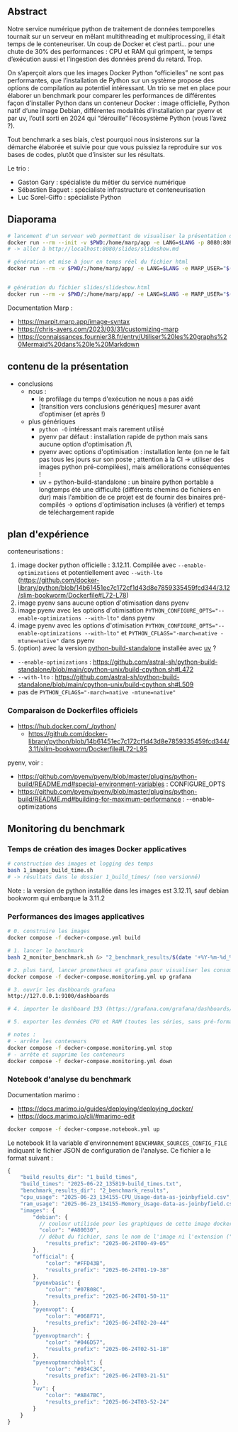 ## Abstract

Notre service numérique python de traitement de données temporelles tournait sur un serveur en mêlant multithreading et multiprocessing, il était temps de le conteneuriser. Un coup de Docker et c’est parti… pour une chute de 30% des performances : CPU et RAM qui grimpent, le temps d’exécution aussi et l’ingestion des données prend du retard. Trop.

On s’aperçoit alors que les images Docker Python “officielles” ne sont pas performantes, que l’installation de Python sur un système propose des options de compilation au potentiel intéressant. Un trio se met en place pour élaborer un benchmark pour comparer les performances de différentes façon d’installer Python dans un conteneur Docker : image officielle, Python natif d‘une image Debian, différentes modalités d’installation par pyenv et par uv, l’outil sorti en 2024 qui “dérouille” l’écosystème Python (vous l’avez ?).

Tout benchmark a ses biais, c’est pourquoi nous insisterons sur la démarche élaborée et suivie pour que vous puissiez la reproduire sur vos bases de codes, plutôt que d’insister sur les résultats.

Le trio :

- Gaston Gary : spécialiste du métier du service numérique
- Sébastien Baguet : spécialiste infrastructure et conteneurisation
- Luc Sorel-Giffo : spécialiste Python

## Diaporama

```sh
# lancement d'un serveur web permettant de visualiser la présentation dans un navigateur, qui s'auto-rafraichit
docker run --rm --init -v $PWD:/home/marp/app -e LANG=$LANG -p 8080:8080 -p 37717:37717 marpteam/marp-cli -s --html .
# -> aller à http://localhost:8080/slides/slideshow.md

# génération et mise à jour en temps réel du fichier html
docker run --rm -v $PWD/:/home/marp/app/ -e LANG=$LANG -e MARP_USER="$(id -u):$(id -g)" marpteam/marp-cli -w slides/slideshow.md


# génération du fichier slides/slideshow.html
docker run --rm -v $PWD/:/home/marp/app/ -e LANG=$LANG -e MARP_USER="$(id -u):$(id -g)" marpteam/marp-cli slides/slideshow.md
```

Documentation Marp :

- https://marpit.marp.app/image-syntax
- https://chris-ayers.com/2023/03/31/customizing-marp
- https://connaissances.fournier38.fr/entry/Utiliser%20les%20graphs%20Mermaid%20dans%20le%20Markdown

## contenu de la présentation

- conclusions
  - nous :
    - le profilage du temps d'exécution ne nous a pas aidé
    - [transition vers conclusions génériques] mesurer avant d'optimiser (et après !)
  - plus génériques
    - `python -O` intéressant mais rarement utilisé
    - pyenv par défaut : installation rapide de python mais sans aucune option d'optimisation /!\
    - pyenv avec options d'optimisation : installation lente (on ne le fait pas tous les jours sur son poste ; attention à la CI -> utiliser des images python pré-compilées), mais améliorations conséquentes !
    - uv + python-build-standalone : un binaire python portable a longtemps été une difficulté (différents chemins de fichiers en dur) mais l'ambition de ce projet est de fournir des binaires pré-compilés -> options d'optimisation incluses (à vérifier) et temps de téléchargement rapide

## plan d'expérience

conteneurisations :

1. image docker python officielle : 3.12.11. Compilée avec `--enable-optimizations` et potentiellement avec `--with-lto` (https://github.com/docker-library/python/blob/14b61451ec7c172cf1d43d8e7859335459fcd344/3.12/slim-bookworm/Dockerfile#L72-L78)
2. image pyenv sans aucune option d'otimisation dans pyenv
3. image pyenv avec les options d'otimisation `PYTHON_CONFIGURE_OPTS="--enable-optimizations --with-lto"` dans pyenv
4. image pyenv avec les options d'otimisation `PYTHON_CONFIGURE_OPTS="--enable-optimizations --with-lto"` et `PYTHON_CFLAGS="-march=native -mtune=native"` dans pyenv
5. (option) avec la version [python-build-standalone](https://github.com/astral-sh/python-build-standalone) installée avec [uv](https://docs.astral.sh/uv/guides/install-python/) ?
  - `--enable-optimizations` : https://github.com/astral-sh/python-build-standalone/blob/main/cpython-unix/build-cpython.sh#L472
  - `--with-lto` : https://github.com/astral-sh/python-build-standalone/blob/main/cpython-unix/build-cpython.sh#L509
  - pas de `PYTHON_CFLAGS="-march=native -mtune=native"`

### Comparaison de Dockerfiles officiels

- https://hub.docker.com/_/python/
  - https://github.com/docker-library/python/blob/14b61451ec7c172cf1d43d8e7859335459fcd344/3.11/slim-bookworm/Dockerfile#L72-L95


pyenv, voir :
- https://github.com/pyenv/pyenv/blob/master/plugins/python-build/README.md#special-environment-variables : CONFIGURE_OPTS
- https://github.com/pyenv/pyenv/blob/master/plugins/python-build/README.md#building-for-maximum-performance : --enable-optimizations


## Monitoring du benchmark

### Temps de création des images Docker applicatives

```sh
# construction des images et logging des temps
bash 1_images_build_time.sh
# -> résultats dans le dossier 1_build_times/ (non versionné)
```

Note : la version de python installée dans les images est 3.12.11, sauf debian bookworm qui embarque la 3.11.2

### Performances des images applicatives

```sh
# 0. construire les images
docker compose -f docker-compose.yml build

# 1. lancer le benchmark
bash 2_monitor_benchmark.sh &> "2_benchmark_results/$(date '+%Y-%m-%d_%H%M%S')-benchmark_monitoring.txt"

# 2. plus tard, lancer prometheus et grafana pour visualiser les consommations CPU et RAM
docker compose -f docker-compose.monitoring.yml up grafana

# 3. ouvrir les dashboards grafana
http://127.0.0.1:9100/dashboards

# 4. importer le dashboard 193 (https://grafana.com/grafana/dashboards/193-docker-monitoring/) en sélectionnant la source de données Prometheus

# 5. exporter les données CPU et RAM (toutes les séries, sans pré-formatage) en fichier CSV ; les enregistrer dans 2_benchmark_results

# notes :
# - arrête les conteneurs
docker compose -f docker-compose.monitoring.yml stop
# - arrête et supprime les conteneurs
docker compose -f docker-compose.monitoring.yml down
```

### Notebook d'analyse du benchmark

Documentation marimo :

- https://docs.marimo.io/guides/deploying/deploying_docker/
- https://docs.marimo.io/cli/#marimo-edit

```sh
docker compose -f docker-compose.notebook.yml up
```

Le notebook lit la variable d'environnement `BENCHMARK_SOURCES_CONFIG_FILE` indiquant le fichier JSON de configuration de l'analyse.
Ce fichier a le format suivant :

```js
{
    "build_results_dir": "1_build_times",
    "build_times": "2025-06-22_135819-build_times.txt",
    "benchmark_results_dir": "2_benchmark_results",
    "cpu_usage": "2025-06-23_134155-CPU_Usage-data-as-joinbyfield.csv",
    "ram_usage": "2025-06-23_134155-Memory_Usage-data-as-joinbyfield.csv",
    "images": {
        "debian": {
          // couleur utilisée pour les graphiques de cette image docker
          "color": "#A80030",
          // début du fichier, sans le nom de l'image ni l'extension ("2025-06-23T02-58-28" pour "2025-06-23T02-58-28_debian.json")
            "results_prefix": "2025-06-24T00-49-05"
        },
        "official": {
            "color": "#FFD43B",
            "results_prefix": "2025-06-24T01-19-38"
        },
        "pyenvbasic": {
            "color": "#07B08C",
            "results_prefix": "2025-06-24T01-50-11"
        },
        "pyenvopt": {
            "color": "#068F71",
            "results_prefix": "2025-06-24T02-20-44"
        },
        "pyenvoptmarch": {
            "color": "#046D57",
            "results_prefix": "2025-06-24T02-51-18"
        },
        "pyenvoptmarchbolt": {
            "color": "#034C3C",
            "results_prefix": "2025-06-24T03-21-51"
        },
        "uv": {
            "color": "#AB47BC",
            "results_prefix": "2025-06-24T03-52-24"
        }
    }
}
```